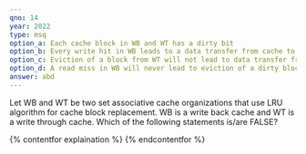 ```yaml
---
qno: 14
year: 2022
type: msq
option_a: Each cache block in WB and WT has a dirty bit
option_b: Every write hit in WB leads to a data transfer from cache to main memory. 
option_c: Eviction of a block from WT will not lead to data transfer from cache to main memory
option_d: A read miss in WB will never lead to eviction of a dirty block from WB
answer: abd
---
```


Let WB and WT be two set associative cache organizations that use LRU algorithm for cache block replacement. WB is a write back cache and WT is a write through cache. Which of the following statements is/are FALSE?

{% contentfor explaination %}
{% endcontentfor %}